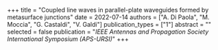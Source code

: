 +++
title = "Coupled line waves in parallel-plate waveguides formed by metasurface junctions"
date = 2022-07-14
authors = ["A. Di Paola", "M. Moccia", "G. Castaldi", "V. Galdi"]
publication_types = ["1"]
abstract = ""
selected = false
publication = "*IEEE Antennas and Propagation Society International Symposium (APS-URSI)*"
+++
